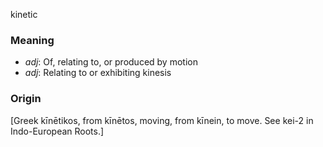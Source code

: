 kinetic
### Meaning
+ _adj_: Of, relating to, or produced by motion
+ _adj_: Relating to or exhibiting kinesis

### Origin

[Greek kīnētikos, from kīnētos, moving, from kīnein, to move. See kei-2 in Indo-European Roots.]
